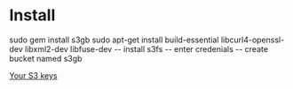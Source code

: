Install
=======

  sudo gem install s3gb
  sudo apt-get install build-essential libcurl4-openssl-dev libxml2-dev libfuse-dev
  -- install s3fs
  -- enter credenials
  -- create bucket named s3gb


[Your S3 keys](https://www.amazon.com/ap/signin?openid.ns=http://specs.openid.net/auth/2.0&authCookies=1&openid.mode=checkid_setup&openid.identity=http://specs.openid.net/auth/2.0/identifier_select&openid.claimed_id=http://specs.openid.net/auth/2.0/identifier_select&openid.pape.max_auth_age=600&openid.return_to=https://www.amazon.com/gp/aws/ssop/handlers/auth-portal.html%3Fie%3DUTF8%26wreply%3Dhttps%253A%252F%252Faws-portal.amazon.com%252Fgp%252Faws%252Fdeveloper%252Faccount%252Findex.html%26awsrequestchallenge%3Dfalse%26wtrealm%3Durn%253Aaws%253AawsAccessKeyId%253A1QQFCEAYKJXP0J7S2T02%26wctx%3DactionpRmaccess-keypRm%26awsaccountstatuspolicy%3DP1%26wa%3Dwsignin1.0%26awsrequesttfa%3Dtrue&openid.assoc_handle=ssop&openid.pape.preferred_auth_policies=http://schemas.openid.net/pape/policies/2007/06/multi-factor-physical&openid.ns.pape=http://specs.openid.net/extensions/pape/1.0&accountStatusPolicy=P1&)

